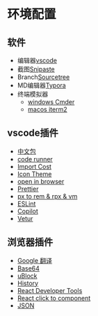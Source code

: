 # 环境配置

## 软件

- 编辑器[vscode](https://code.visualstudio.com/)
- 截图[Snipaste](https://www.snipaste.com/)
- Branch[Sourcetree](https://www.sourcetreeapp.com/)
- MD编辑器[Typora](https://typora.io/)
- 终端模拟器
    - [windows Cmder](https://cmder.app/)
    - [macos iterm2](https://iterm2.com/)

## vscode插件

- [中文包](https://marketplace.visualstudio.com/items?itemName=MS-CEINTL.vscode-language-pack-zh-hans)
- [code runner](https://marketplace.visualstudio.com/items?itemName=formulahendry.code-runner)
- [Import Cost](https://marketplace.visualstudio.com/items?itemName=wix.vscode-import-cost)
- [Icon Theme](https://marketplace.visualstudio.com/items?itemName=PKief.material-icon-theme)
- [open in browser](https://marketplace.visualstudio.com/items?itemName=techer.open-in-browser)
- [Prettier](https://marketplace.visualstudio.com/items?itemName=esbenp.prettier-vscode)
- [px to rem & rpx & vm](https://marketplace.visualstudio.com/items?itemName=cipchk.cssrem)
- [ESLint](https://marketplace.visualstudio.com/items?itemName=dbaeumer.vscode-eslint)
- [Copilot](https://marketplace.visualstudio.com/items?itemName=GitHub.copilot)
- [Vetur](https://marketplace.visualstudio.com/items?itemName=octref.vetur)

## 浏览器插件

- [Google 翻译](https://chrome.google.com/webstore/detail/aapbdbdomjkkjkaonfhkkikfgjllcleb)
- [Base64](https://chrome.google.com/webstore/detail/llcfmnginbnmkeddkjjellcimmffjdcf)
- [uBlock](https://chrome.google.com/webstore/detail/cjpalhdlnbpafiamejdnhcphjbkeiagm)
- [History](https://chrome.google.com/webstore/detail/fbmkfdfomhhlonpbnpiibloacemdhjjm)
- [React Developer Tools](https://chrome.google.com/webstore/detail/fmkadmapgofadopljbjfkapdkoienihi)
- [React click to component](https://chromewebstore.google.com/detail/react1s/gpcoahaomdfmekggblkckofkgjggnjlp)
- [JSON](https://chromewebstore.google.com/detail/fehelper%E5%89%8D%E7%AB%AF%E5%8A%A9%E6%89%8B/pkgccpejnmalmdinmhkkfafefagiiiad)